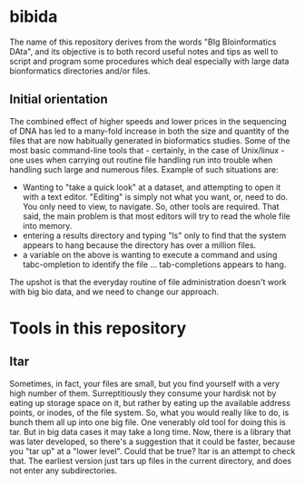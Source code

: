 bibida
======

The name of this repository derives from the words "BIg BIoinformatics DAta", and its objective is to both record useful notes and tips as well to script and program some procedures which deal especially with large data bionformatics directories and/or files.

## Initial orientation

The combined effect of higher speeds and lower prices in the sequencing of DNA has led to a many-fold increase in both the size and quantity of the files that are now habitually generated in bioformatics studies. Some of the most basic command-line tools that - certainly, in the case of Unix/linux - one uses when carrying out routine file handling run into trouble when handling such large and numerous files. Example of such situations are:

* Wanting to "take a quick look" at a dataset, and attempting to open it with a text editor. "Editing" is simply not what you want, or, need to do. You only need to view, to navigate. So, other tools are required. That said, the main problem is that most editors will try to read the whole file into memory.
* entering a results directory and typing "ls" only to find that the system appears to hang because the directory has over a million files.
* a variable on the above is wanting to execute a command and using tabc-ompletion to identify the file ... tab-completions appears to hang.

The upshot is that the everyday routine of file administration doesn't work with big bio data, and we need to change our approach.

# Tools in this repository

## ltar
Sometimes, in fact, your files are small, but you find yourself with a very high number of them. Surreptitiously they consume your hardisk not by eating up storage space on it, but rather by eating up the available address points, or inodes, of the file system. So, what you would really like to do, is bunch them all up into one big file. One venerably old tool for doing this is tar. But in big data cases it may take a long time. Now, there is a library that was later developed, so there's a suggestion that it could be faster, because you "tar up" at a "lower level". Could that be true? ltar is an attempt to check that. The earliest version just tars up files in the current directory, and does not enter any subdirectories.
